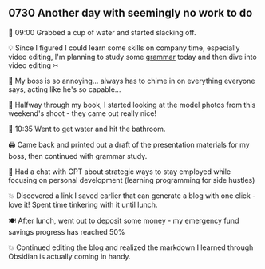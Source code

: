 ## 0730 Another day with seemingly no work to do

🚰 09:00 Grabbed a cup of water and started slacking off.

💡 Since I figured I could learn some skills on company time, especially video editing, I'm planning to study some [grammar](https://llwslc.github.io/grammar-club/content/Chapter04.html) today and then dive into video editing ✂

💭 My boss is so annoying... always has to chime in on everything everyone says, acting like he's so capable...

📸 Halfway through my book, I started looking at the model photos from this weekend's shoot - they came out really nice!

🚾 10:35 Went to get water and hit the bathroom.

🖨️ Came back and printed out a draft of the presentation materials for my boss, then continued with grammar study.

💬 Had a chat with GPT about strategic ways to stay employed while focusing on personal development (learning programming for side hustles)

💥 Discovered a link I saved earlier that can generate a blog with one click - love it! Spent time tinkering with it until lunch.

🍽️ After lunch, went out to deposit some money - my emergency fund savings progress has reached 50%

💥 Continued editing the blog and realized the markdown I learned through Obsidian is actually coming in handy.
